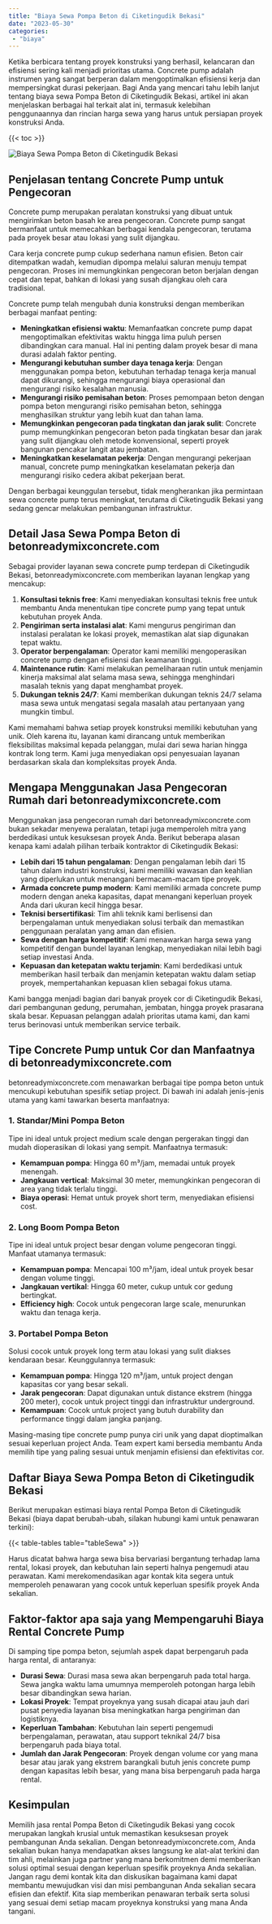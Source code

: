 ```yaml
---
title: "Biaya Sewa Pompa Beton di Ciketingudik Bekasi"
date: "2023-05-30"
categories: 
 - "biaya"
---
```


Ketika berbicara tentang proyek konstruksi yang berhasil, kelancaran dan efisiensi sering kali menjadi prioritas utama. Concrete pump adalah instrumen yang sangat berperan dalam mengoptimalkan efisiensi kerja dan mempersingkat durasi pekerjaan. Bagi Anda yang mencari tahu lebih lanjut tentang biaya sewa Pompa Beton di Ciketingudik Bekasi, artikel ini akan menjelaskan berbagai hal terkait alat ini, termasuk kelebihan penggunaannya dan rincian harga sewa yang harus untuk persiapan proyek konstruksi Anda.

{{< toc >}}

![Biaya Sewa Pompa Beton di Ciketingudik Bekasi](https://betoncor8.github.io/pump/concrete-pump%20(20).png)

## Penjelasan tentang Concrete Pump untuk Pengecoran

Concrete pump merupakan peralatan konstruksi yang dibuat untuk mengirimkan beton basah ke area pengecoran. Concrete pump sangat bermanfaat untuk memecahkan berbagai kendala pengecoran, terutama pada proyek besar atau lokasi yang sulit dijangkau.

Cara kerja concrete pump cukup sederhana namun efisien. Beton cair ditempatkan wadah, kemudian dipompa melalui saluran menuju tempat pengecoran. Proses ini memungkinkan pengecoran beton berjalan dengan cepat dan tepat, bahkan di lokasi yang susah dijangkau oleh cara tradisional.

Concrete pump telah mengubah dunia konstruksi dengan memberikan berbagai manfaat penting:

- **Meningkatkan efisiensi waktu**: Memanfaatkan concrete pump dapat mengoptimalkan efektivitas waktu hingga lima puluh persen dibandingkan cara manual. Hal ini penting dalam proyek besar di mana durasi adalah faktor penting.
- **Mengurangi kebutuhan sumber daya tenaga kerja**: Dengan menggunakan pompa beton, kebutuhan terhadap tenaga kerja manual dapat dikurangi, sehingga mengurangi biaya operasional dan mengurangi risiko kesalahan manusia.
- **Mengurangi risiko pemisahan beton**: Proses pemompaan beton dengan pompa beton mengurangi risiko pemisahan beton, sehingga menghasilkan struktur yang lebih kuat dan tahan lama.
- **Memungkinkan pengecoran pada tingkatan dan jarak sulit**: Concrete pump memungkinkan pengecoran beton pada tingkatan besar dan jarak yang sulit dijangkau oleh metode konvensional, seperti proyek bangunan pencakar langit atau jembatan.
- **Meningkatkan keselamatan pekerja**: Dengan mengurangi pekerjaan manual, concrete pump meningkatkan keselamatan pekerja dan mengurangi risiko cedera akibat pekerjaan berat.

Dengan berbagai keunggulan tersebut, tidak mengherankan jika permintaan sewa concrete pump terus meningkat, terutama di Ciketingudik Bekasi yang sedang gencar melakukan pembangunan infrastruktur.

## Detail Jasa Sewa Pompa Beton di betonreadymixconcrete.com

Sebagai provider layanan sewa concrete pump terdepan di Ciketingudik Bekasi, betonreadymixconcrete.com memberikan layanan lengkap yang mencakup:

1. **Konsultasi teknis free**: Kami menyediakan konsultasi teknis free untuk membantu Anda menentukan tipe concrete pump yang tepat untuk kebutuhan proyek Anda.
2. **Pengiriman serta instalasi alat**: Kami mengurus pengiriman dan instalasi peralatan ke lokasi proyek, memastikan alat siap digunakan tepat waktu.
3. **Operator berpengalaman**: Operator kami memiliki mengoperasikan concrete pump dengan efisiensi dan keamanan tinggi.
4. **Maintenance rutin**: Kami melakukan pemeliharaan rutin untuk menjamin kinerja maksimal alat selama masa sewa, sehingga menghindari masalah teknis yang dapat menghambat proyek.
5. **Dukungan teknis 24/7**: Kami memberikan dukungan teknis 24/7 selama masa sewa untuk mengatasi segala masalah atau pertanyaan yang mungkin timbul.

Kami memahami bahwa setiap proyek konstruksi memiliki kebutuhan yang unik. Oleh karena itu, layanan kami dirancang untuk memberikan fleksibilitas maksimal kepada pelanggan, mulai dari sewa harian hingga kontrak long term. Kami juga menyediakan opsi penyesuaian layanan berdasarkan skala dan kompleksitas proyek Anda.

## Mengapa Menggunakan Jasa Pengecoran Rumah dari betonreadymixconcrete.com

Menggunakan jasa pengecoran rumah dari betonreadymixconcrete.com bukan sekadar menyewa peralatan, tetapi juga memperoleh mitra yang berdedikasi untuk kesuksesan proyek Anda. Berikut beberapa alasan kenapa kami adalah pilihan terbaik kontraktor di Ciketingudik Bekasi:

- **Lebih dari 15 tahun pengalaman**: Dengan pengalaman lebih dari 15 tahun dalam industri konstruksi, kami memiliki wawasan dan keahlian yang diperlukan untuk menangani bermacam-macam tipe proyek.
- **Armada concrete pump modern**: Kami memiliki armada concrete pump modern dengan aneka kapasitas, dapat menangani keperluan proyek Anda dari ukuran kecil hingga besar.
- **Teknisi bersertifikasi**: Tim ahli teknik kami berlisensi dan berpengalaman untuk menyediakan solusi terbaik dan memastikan penggunaan peralatan yang aman dan efisien.
- **Sewa dengan harga kompetitif**: Kami menawarkan harga sewa yang kompetitif dengan bundel layanan lengkap, menyediakan nilai lebih bagi setiap investasi Anda.
- **Kepuasan dan ketepatan waktu terjamin**: Kami berdedikasi untuk memberikan hasil terbaik dan menjamin ketepatan waktu dalam setiap proyek, mempertahankan kepuasan klien sebagai fokus utama.

Kami bangga menjadi bagian dari banyak proyek cor di Ciketingudik Bekasi, dari pembangunan gedung, perumahan, jembatan, hingga proyek prasarana skala besar. Kepuasan pelanggan adalah prioritas utama kami, dan kami terus berinovasi untuk memberikan service terbaik.

## Tipe Concrete Pump untuk Cor dan Manfaatnya di betonreadymixconcrete.com

betonreadymixconcrete.com menawarkan berbagai tipe pompa beton untuk mencukupi kebutuhan spesifik setiap project. Di bawah ini adalah jenis-jenis utama yang kami tawarkan beserta manfaatnya:

### 1\. Standar/Mini Pompa Beton

Tipe ini ideal untuk project medium scale dengan pergerakan tinggi dan mudah dioperasikan di lokasi yang sempit. Manfaatnya termasuk:

- **Kemampuan pompa**: Hingga 60 m³/jam, memadai untuk proyek menengah.
- **Jangkauan vertical**: Maksimal 30 meter, memungkinkan pengecoran di area yang tidak terlalu tinggi.
- **Biaya operasi**: Hemat untuk proyek short term, menyediakan efisiensi cost.

### 2\. Long Boom Pompa Beton

Tipe ini ideal untuk project besar dengan volume pengecoran tinggi. Manfaat utamanya termasuk:

- **Kemampuan pompa**: Mencapai 100 m³/jam, ideal untuk proyek besar dengan volume tinggi.
- **Jangkauan vertikal**: Hingga 60 meter, cukup untuk cor gedung bertingkat.
- **Efficiency high**: Cocok untuk pengecoran large scale, menurunkan waktu dan tenaga kerja.

### 3\. Portabel Pompa Beton

Solusi cocok untuk proyek long term atau lokasi yang sulit diakses kendaraan besar. Keunggulannya termasuk:

- **Kemampuan pompa**: Hingga 120 m³/jam, untuk project dengan kapasitas cor yang besar sekali.
- **Jarak pengecoran**: Dapat digunakan untuk distance ekstrem (hingga 200 meter), cocok untuk project tinggi dan infrastruktur underground.
- **Kemampuan**: Cocok untuk project yang butuh durability dan performance tinggi dalam jangka panjang.

Masing-masing tipe concrete pump punya ciri unik yang dapat dioptimalkan sesuai keperluan project Anda. Team expert kami bersedia membantu Anda memilih tipe yang paling sesuai untuk menjamin efisiensi dan efektivitas cor.

## Daftar Biaya Sewa Pompa Beton di Ciketingudik Bekasi

Berikut merupakan estimasi biaya rental Pompa Beton di Ciketingudik Bekasi (biaya dapat berubah-ubah, silakan hubungi kami untuk penawaran terkini):

{{< table-tables table="tableSewa" >}}

Harus dicatat bahwa harga sewa bisa bervariasi bergantung terhadap lama rental, lokasi proyek, dan kebutuhan lain seperti halnya pengemudi atau perawatan. Kami merekomendasikan agar kontak kita segera untuk memperoleh penawaran yang cocok untuk keperluan spesifik proyek Anda sekalian.

## Faktor-faktor apa saja yang Mempengaruhi Biaya Rental Concrete Pump

Di samping tipe pompa beton, sejumlah aspek dapat berpengaruh pada harga rental, di antaranya:

- **Durasi Sewa**: Durasi masa sewa akan berpengaruh pada total harga. Sewa jangka waktu lama umumnya memperoleh potongan harga lebih besar dibandingkan sewa harian.
- **Lokasi Proyek**: Tempat proyeknya yang susah dicapai atau jauh dari pusat penyedia layanan bisa meningkatkan harga pengiriman dan logistiknya.
- **Keperluan Tambahan**: Kebutuhan lain seperti pengemudi berpengalaman, perawatan, atau support teknikal 24/7 bisa berpengaruh pada biaya total.
- **Jumlah dan Jarak Pengecoran**: Proyek dengan volume cor yang mana besar atau jarak yang ekstrem barangkali butuh jenis concrete pump dengan kapasitas lebih besar, yang mana bisa berpengaruh pada harga rental.

## Kesimpulan

Memilih jasa rental Pompa Beton di Ciketingudik Bekasi yang cocok merupakan langkah krusial untuk memastikan kesuksesan proyek pembangunan Anda sekalian. Dengan betonreadymixconcrete.com, Anda sekalian bukan hanya mendapatkan akses langsung ke alat-alat terkini dan tim ahli, melainkan juga partner yang mana berkomitmen demi memberikan solusi optimal sesuai dengan keperluan spesifik proyeknya Anda sekalian. Jangan ragu demi kontak kita dan diskusikan bagaimana kami dapat membantu mewujudkan visi dan misi pembangunan Anda sekalian secara efisien dan efektif. Kita siap memberikan penawaran terbaik serta solusi yang sesuai demi setiap macam proyeknya konstruksi yang mana Anda tangani.
